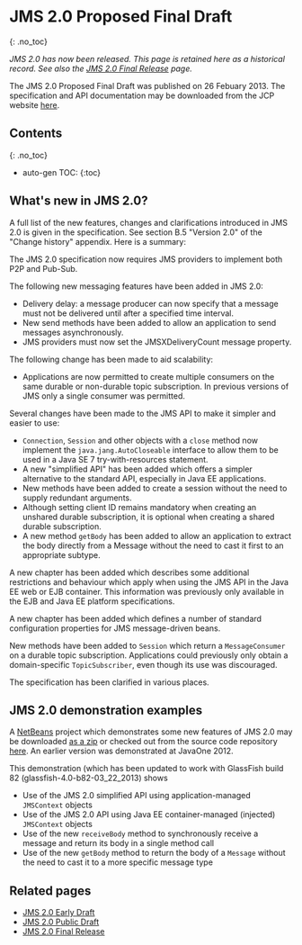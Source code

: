 # JMS 2.0 Proposed Final Draft
{: .no_toc}

_JMS 2.0 has now been released. This page is retained here as a historical record. See also the [JMS 2.0 Final Release](/jms-spec/pages/JMS20FinalRelease) page._

The JMS 2.0 Proposed Final Draft was published on 26 Febuary 2013. The specification and API documentation may be downloaded from the JCP website [here](http://jcp.org/aboutJava/communityprocess/pfd/jsr343/index.html). 

## Contents
{: .no_toc}

* auto-gen TOC:
{:toc}

## What's new in JMS 2.0? 

A full list of the new features, changes and clarifications introduced in JMS 2.0 is given in the specification. See section B.5 "Version 2.0" of the "Change history" appendix. Here is a summary:

The JMS 2.0 specification now requires JMS providers to implement both P2P and Pub-Sub.

The following new messaging features have been added in JMS 2.0:
* Delivery delay: a message producer can now specify that a message must not be delivered until after a specified time interval.
* New send methods have been added to allow an application to send messages asynchronously.
* JMS providers must now set the JMSXDeliveryCount message property.

The following change has been made to aid scalability:
* Applications are now permitted to create multiple consumers on the same durable or non-durable topic subscription. In previous versions of JMS only a single consumer was permitted.

Several changes have been made to the JMS API to make it simpler and easier to use:
* `Connection`, `Session` and other objects with a `close` method now implement the `java.jang.AutoCloseable` interface to allow them to be used in a Java SE 7 try-with-resources statement. 
* A new "simplified API" has been added which offers a simpler alternative to the standard API, especially in Java EE applications.
* New methods have been added to create a session without the need to supply redundant arguments.
* Although setting client ID remains mandatory when creating an unshared durable subscription, it is optional when creating a shared durable subscription. 
* A new method `getBody` has been added to allow an application to extract the body directly from a Message without the need to cast it first to an appropriate subtype. 

A new chapter has been added which describes some additional restrictions and behaviour which apply when using the JMS API in the Java EE web or EJB container. This information was previously only available in the EJB and Java EE platform specifications. 

A new chapter has been added which defines a number of standard configuration properties for JMS message-driven beans.

New methods have been added to `Session` which return a `MessageConsumer` on a durable topic subscription. Applications could previously only obtain a domain-specific `TopicSubscriber`, even though its use was discouraged. 

The specification has been clarified in various places.

## JMS 2.0 demonstration examples 

A [NetBeans](http://netbeans.org) project which demonstrates some new features of JMS 2.0 may be downloaded  [as a zip](/jms-spec/downloads/JMS20Demo.zip) or checked out from the source code repository [here](https://github.com/javaee/jms-spec/tree/master/jms2.0/demos/JMS20Demo). An earlier version was demonstrated at JavaOne 2012.

This demonstration (which has been updated to work with GlassFish build 82 (glassfish-4.0-b82-03_22_2013) shows
* Use of the JMS 2.0 simplified API  using application-managed `JMSContext` objects
* Use of the JMS 2.0 API using Java EE container-managed (injected) `JMSContext` objects
* Use of the new `receiveBody` method to synchronously receive a message and return its body in a single method call
* Use of the new `getBody` method to return the body of a `Message` without the need to cast it to a more specific message type

## Related pages

* [JMS 2.0 Early Draft](/jms-spec/pages/JSR343EarlyDraft)
* [JMS 2.0 Public Draft](/jms-spec/pages/JMS20PublicDraft)
* [JMS 2.0 Final Release](/jms-spec/pages/JMS20FinalRelease)
